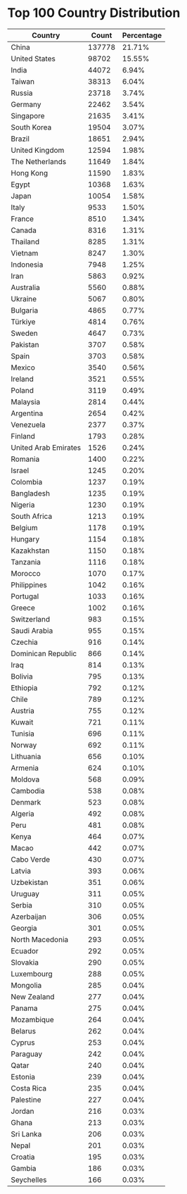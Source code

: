 # Top 100 Country Distribution
| Country | Count | Percentage |
|----|----|----|
| China | 137778 | 21.71% |
| United States | 98702 | 15.55% |
| India | 44072 | 6.94% |
| Taiwan | 38313 | 6.04% |
| Russia | 23718 | 3.74% |
| Germany | 22462 | 3.54% |
| Singapore | 21635 | 3.41% |
| South Korea | 19504 | 3.07% |
| Brazil | 18651 | 2.94% |
| United Kingdom | 12594 | 1.98% |
| The Netherlands | 11649 | 1.84% |
| Hong Kong | 11590 | 1.83% |
| Egypt | 10368 | 1.63% |
| Japan | 10054 | 1.58% |
| Italy | 9533 | 1.50% |
| France | 8510 | 1.34% |
| Canada | 8316 | 1.31% |
| Thailand | 8285 | 1.31% |
| Vietnam | 8247 | 1.30% |
| Indonesia | 7948 | 1.25% |
| Iran | 5863 | 0.92% |
| Australia | 5560 | 0.88% |
| Ukraine | 5067 | 0.80% |
| Bulgaria | 4865 | 0.77% |
| Türkiye | 4814 | 0.76% |
| Sweden | 4647 | 0.73% |
| Pakistan | 3707 | 0.58% |
| Spain | 3703 | 0.58% |
| Mexico | 3540 | 0.56% |
| Ireland | 3521 | 0.55% |
| Poland | 3119 | 0.49% |
| Malaysia | 2814 | 0.44% |
| Argentina | 2654 | 0.42% |
| Venezuela | 2377 | 0.37% |
| Finland | 1793 | 0.28% |
| United Arab Emirates | 1526 | 0.24% |
| Romania | 1400 | 0.22% |
| Israel | 1245 | 0.20% |
| Colombia | 1237 | 0.19% |
| Bangladesh | 1235 | 0.19% |
| Nigeria | 1230 | 0.19% |
| South Africa | 1213 | 0.19% |
| Belgium | 1178 | 0.19% |
| Hungary | 1154 | 0.18% |
| Kazakhstan | 1150 | 0.18% |
| Tanzania | 1116 | 0.18% |
| Morocco | 1070 | 0.17% |
| Philippines | 1042 | 0.16% |
| Portugal | 1033 | 0.16% |
| Greece | 1002 | 0.16% |
| Switzerland | 983 | 0.15% |
| Saudi Arabia | 955 | 0.15% |
| Czechia | 916 | 0.14% |
| Dominican Republic | 866 | 0.14% |
| Iraq | 814 | 0.13% |
| Bolivia | 795 | 0.13% |
| Ethiopia | 792 | 0.12% |
| Chile | 789 | 0.12% |
| Austria | 755 | 0.12% |
| Kuwait | 721 | 0.11% |
| Tunisia | 696 | 0.11% |
| Norway | 692 | 0.11% |
| Lithuania | 656 | 0.10% |
| Armenia | 624 | 0.10% |
| Moldova | 568 | 0.09% |
| Cambodia | 538 | 0.08% |
| Denmark | 523 | 0.08% |
| Algeria | 492 | 0.08% |
| Peru | 481 | 0.08% |
| Kenya | 464 | 0.07% |
| Macao | 442 | 0.07% |
| Cabo Verde | 430 | 0.07% |
| Latvia | 393 | 0.06% |
| Uzbekistan | 351 | 0.06% |
| Uruguay | 311 | 0.05% |
| Serbia | 310 | 0.05% |
| Azerbaijan | 306 | 0.05% |
| Georgia | 301 | 0.05% |
| North Macedonia | 293 | 0.05% |
| Ecuador | 292 | 0.05% |
| Slovakia | 290 | 0.05% |
| Luxembourg | 288 | 0.05% |
| Mongolia | 285 | 0.04% |
| New Zealand | 277 | 0.04% |
| Panama | 275 | 0.04% |
| Mozambique | 264 | 0.04% |
| Belarus | 262 | 0.04% |
| Cyprus | 253 | 0.04% |
| Paraguay | 242 | 0.04% |
| Qatar | 240 | 0.04% |
| Estonia | 239 | 0.04% |
| Costa Rica | 235 | 0.04% |
| Palestine | 227 | 0.04% |
| Jordan | 216 | 0.03% |
| Ghana | 213 | 0.03% |
| Sri Lanka | 206 | 0.03% |
| Nepal | 201 | 0.03% |
| Croatia | 195 | 0.03% |
| Gambia | 186 | 0.03% |
| Seychelles | 166 | 0.03% |
